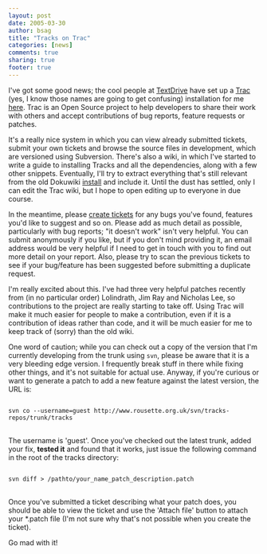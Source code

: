 ```yaml
---
layout: post
date: 2005-03-30 
author: bsag 
title: "Tracks on Trac" 
categories: [news] 
comments: true
sharing: true
footer: true
---
```


I've got some good news; the cool people at [TextDrive](http://textdrive.com/) have set up a [Trac](http://projects.edgewall.com/trac/) (yes, I know those names are going to get confusing) installation for me [here](http://dev.rousette.org.uk/wiki). Trac is an Open Source project to help developers to share their work with others and accept contributions of bug reports, feature requests or patches.
 

It's a really nice system in which you can view already submitted tickets, submit your own tickets and browse the source files in development, which are versioned using Subversion. There's also a wiki, in which I've started to write a guide to installing Tracks and all the dependencies, along with a few other snippets. Eventually, I'll try to extract everything that's still relevant from the old Dokuwiki [install](http://www.rousette.org.uk/projects/wiki/) and include it. Until the dust has settled, only I can edit the Trac wiki, but I hope to open editing up to everyone in due course.

In the meantime, please [create tickets](http://dev.rousette.org.uk/newticket) for any bugs you've found, features you'd like to suggest and so on. Please add as much detail as possible, particularly with bug reports; "it doesn't work" isn't very helpful. You can submit anonymously if you like, but if you don't mind providing it, an email address would be very helpful if I need to get in touch with you to find out more detail on your report. Also, please try to scan the previous tickets to see if your bug/feature has been suggested before submitting a duplicate request.

I'm really excited about this. I've had three very helpful patches recently from (in no particular order) Lolindrath, Jim Ray and Nicholas Lee, so contributions to the project are really starting to take off. Using Trac will make it much easier for people to make a contribution, even if it is a contribution of ideas rather than code, and it will be much easier for me to keep track of (sorry) than the old wiki.

One word of caution; while you can check out a copy of the version that I'm currently developing from the trunk using <code>svn</code>, please be aware that it is a very bleeding edge version. I frequently break stuff in there while fixing other things, and it's not suitable for actual use. Anyway, if you're curious or want to generate a patch to add a new feature against the latest version, the URL is:

<pre>
<code>
svn co --username=guest http://www.rousette.org.uk/svn/tracks-repos/trunk/tracks
</code>
</pre>

The username is 'guest'. Once you've checked out the latest trunk, added your fix, **tested it** and found that it works, just issue the following command in the root of the tracks directory:

<pre>
<code>
svn diff > /pathto/your_name_patch_description.patch
</code>
</pre>

Once you've submitted a ticket describing what your patch does, you should be able to view the ticket and use the 'Attach file' button to attach your *.patch file (I'm not sure why that's not possible when you create the ticket).

Go mad with it! 
